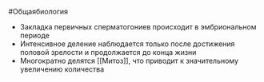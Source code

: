 #Общаябиология 
- Закладка первичных сперматогониев происходит в эмбриональном периоде
- Интенсивное деление наблюдается только после достижения половой зрелости и продолжается до конца жизни
- Многократно делятся [[Митоз]], что приводит к значительному увеличению количества